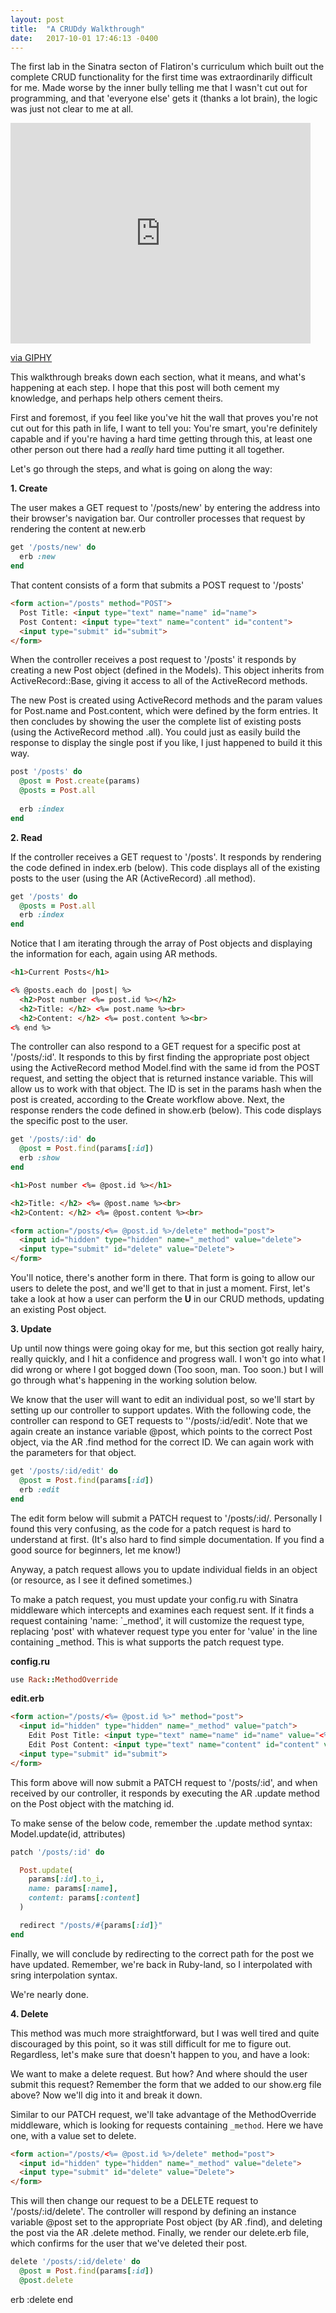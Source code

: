 ```yaml
---
layout: post
title:  "A CRUDdy Walkthrough"
date:   2017-10-01 17:46:13 -0400
---
```



The first lab in the Sinatra secton of Flatiron's curriculum which built out the complete CRUD functionality for the first time was extraordinarily difficult for me. Made worse by the inner bully telling me that I wasn't cut out for programming, and that 'everyone else' gets it (thanks a lot brain), the logic was just not clear to me at all. 

<iframe src="https://giphy.com/embed/wkhtMgJ48QdBS" width="480" height="353" frameBorder="0" class="giphy-embed" allowFullScreen></iframe><p><a href="https://giphy.com/gifs/crying-sobs-wkhtMgJ48QdBS">via GIPHY</a></p>

This walkthrough breaks down each section, what it means, and what's happening at each step. I hope that this post will both cement my knowledge, and perhaps help others cement theirs. 

First and foremost, if you feel like you've hit the wall that proves you're not cut out for this path in life, I want to tell you: You're smart, you're definitely capable and if you're having a hard time getting through this, at least one other person out there had a *really* hard time putting it all together.


Let's go through the steps, and what is going on along the way:

**1. Create**

The user makes a GET request to '/posts/new' by entering the address into their browser's navigation bar.
Our controller processes that request by rendering the content at new.erb

```ruby
get '/posts/new' do
  erb :new
end
```

That content consists of a form that submits a POST request to '/posts'

```html
<form action="/posts" method="POST">
  Post Title: <input type="text" name="name" id="name">
  Post Content: <input type="text" name="content" id="content">
  <input type="submit" id="submit">
</form>
```

When the controller receives a post request to '/posts' it responds by creating a new Post object (defined in the Models). This object inherits from ActiveRecord::Base, giving it access to all of the ActiveRecord methods. 

The new Post is created using ActiveRecord methods and the param values for Post.name and Post.content, which were defined by the form entries. It then concludes by showing the user the complete list of existing posts (using the ActiveRecord method .all). You could just as easily build the response to display the single post if you like, I just happened to build it this way.

```ruby
post '/posts' do
  @post = Post.create(params)
  @posts = Post.all
	
  erb :index
end
```

**2. Read**

If the controller receives a GET request to '/posts'. It responds by rendering the code defined in index.erb (below). This code displays all of the existing posts to the user (using the AR (ActiveRecord) .all method).

```ruby
get '/posts' do
  @posts = Post.all
  erb :index
end
```

Notice that I am iterating through the array of Post objects and displaying the information for each, again using AR methods.

```html
<h1>Current Posts</h1>

<% @posts.each do |post| %>
  <h2>Post number <%= post.id %></h2>
  <h2>Title: </h2> <%= post.name %><br>
  <h2>Content: </h2> <%= post.content %><br>
<% end %>
```

The controller can also respond to a GET request for a specific post at '/posts/:id'. It responds to this by first finding the appropriate post object using the ActiveRecord method Model.find with the same id from the POST request, and setting the object that is returned instance variable. This will allow us to work with that object. The ID is set in the params hash when the post is created, according to the **C**reate workflow above. Next, the response renders the code defined in show.erb (below). This code displays the specific post to the user.

```ruby
get '/posts/:id' do
  @post = Post.find(params[:id])
  erb :show
end
```

```html
<h1>Post number <%= @post.id %></h1>

<h2>Title: </h2> <%= @post.name %><br>
<h2>Content: </h2> <%= @post.content %><br>

<form action="/posts/<%= @post.id %>/delete" method="post">
  <input id="hidden" type="hidden" name="_method" value="delete">
  <input type="submit" id="delete" value="Delete">
</form>
```

You'll notice, there's another form in there. That form is going to allow our users to delete the post, and we'll get to that in just a moment. First, let's take a look at how a user can perform the **U** in our CRUD methods, updating an existing Post object.

**3. Update**

Up until now things were going okay for me, but this section got really hairy, really quickly, and I hit a confidence and progress wall. I won't go into what I did wrong or where I got bogged down (Too soon, man. Too soon.) but I will go through what's happening in the working solution below. 

We know that the user will want to edit an individual post, so we'll start by setting up our controller to support updates. With the following code, the controller can respond to GET requests to ''/posts/:id/edit'. Note that we again create an instance variable @post, which points to the correct Post object, via the AR .find method for the correct ID. We can again work with the parameters for that object.

```ruby
get '/posts/:id/edit' do
  @post = Post.find(params[:id])
  erb :edit
end
```

The edit form  below will submit a PATCH request to '/posts/:id/. Personally I found this very confusing, as the code for a patch request is hard to understand at first. (It's also hard to find simple documentation. If you find a good source for beginners, let me know!) 

Anyway, a patch request allows you to update individual fields in an object (or resource, as I see it defined sometimes.) 

To make a patch request, you must update your config.ru with Sinatra middleware which intercepts and examines each request sent. If it finds a request containing 'name: `_method', it will customize the request type, replacing 'post' with whatever request type you enter for 'value' in the line containing _method. This is what supports the patch request type. 


**config.ru**
```ruby
use Rack::MethodOverride 
```


**edit.erb**
```html
<form action="/posts/<%= @post.id %>" method="post">
  <input id="hidden" type="hidden" name="_method" value="patch">
    Edit Post Title: <input type="text" name="name" id="name" value="<%= @post.name %>">
    Edit Post Content: <input type="text" name="content" id="content" value="<%= @post.content %>">
  <input type="submit" id="submit">
</form>
```

This form above will now submit a PATCH request to '/posts/:id', and when received by our controller, it responds by executing the AR .update method on the Post object with the matching id. 

To make sense of the below code, remember the .update method syntax: Model.update(id, attributes)

```ruby
patch '/posts/:id' do

  Post.update(
    params[:id].to_i,
    name: params[:name],
    content: params[:content]
  )

  redirect "/posts/#{params[:id]}"
end
```

Finally, we will conclude by redirecting to the correct path for the post we have updated. Remember, we're back in Ruby-land, so I interpolated with sring interpolation syntax.

We're nearly done.

**4. Delete**

This method was much more straightforward, but I was well tired and quite discouraged by this point, so it was still difficult for me to figure out. Regardless, let's make sure that doesn't happen to you, and have a look:

We want to make a delete request. But how? And where should the user submit this request? Remember the form that we added to our show.erg file above? Now we'll dig into it and break it down.

Similar to our PATCH request, we'll take advantage of the MethodOverride middleware, which is looking for requests containing `_method`. Here we have one, with a value set to delete. 

```html
<form action="/posts/<%= @post.id %>/delete" method="post">
  <input id="hidden" type="hidden" name="_method" value="delete">
  <input type="submit" id="delete" value="Delete">
</form>
```

This will then change our request to be a DELETE request to '/posts/:id/delete'. The controller will respond by defining an instance variable @post set to the appropriate Post object (by AR .find), and deleting the post via the AR .delete method. Finally, we render our delete.erb file, which confirms for the user that we've deleted their post.

```ruby
delete '/posts/:id/delete' do
  @post = Post.find(params[:id])
  @post.delete
```

  erb :delete
end
```


